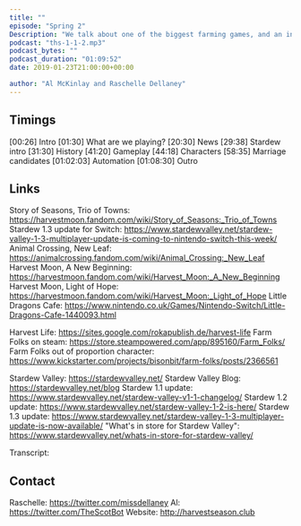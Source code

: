 ```yaml
---
title: ""
episode: "Spring 2"
Description: "We talk about one of the biggest farming games, and an indie sensation of the last few years ... stardew valley"
podcast: "ths-1-1-2.mp3"
podcast_bytes: ""
podcast_duration: "01:09:52"
date: 2019-01-23T21:00:00+00:00

author: "Al McKinlay and Raschelle Dellaney"
---
```


## Timings

[00:26] Intro
[01:30] What are we playing?
[20:30] News
[29:38] Stardew intro
[31:30] History
[41:20] Gameplay
[44:18] Characters
[58:35] Marriage candidates
[01:02:03] Automation
[01:08:30] Outro

## Links

Story of Seasons, Trio of Towns: https://harvestmoon.fandom.com/wiki/Story_of_Seasons:_Trio_of_Towns
Stardew 1.3 update for Switch: https://www.stardewvalley.net/stardew-valley-1-3-multiplayer-update-is-coming-to-nintendo-switch-this-week/
Animal Crossing, New Leaf: https://animalcrossing.fandom.com/wiki/Animal_Crossing:_New_Leaf
Harvest Moon, A New Beginning: https://harvestmoon.fandom.com/wiki/Harvest_Moon:_A_New_Beginning
Harvest Moon, Light of Hope: https://harvestmoon.fandom.com/wiki/Harvest_Moon:_Light_of_Hope
Little Dragons Cafe: https://www.nintendo.co.uk/Games/Nintendo-Switch/Little-Dragons-Cafe-1440093.html

Harvest Life: https://sites.google.com/rokapublish.de/harvest-life
Farm Folks on steam: https://store.steampowered.com/app/895160/Farm_Folks/
Farm Folks out of proportion character: https://www.kickstarter.com/projects/bisonbit/farm-folks/posts/2366561

Stardew Valley: https://stardewvalley.net/
Stardew Valley Blog: https://stardewvalley.net/blog
Stardew 1.1 update: https://www.stardewvalley.net/stardew-valley-v1-1-changelog/
Stardew 1.2 update: https://www.stardewvalley.net/stardew-valley-1-2-is-here/
Stardew 1.3 update: https://www.stardewvalley.net/stardew-valley-1-3-multiplayer-update-is-now-available/
"What's in store for Stardew Valley": https://www.stardewvalley.net/whats-in-store-for-stardew-valley/


Transcript: 

## Contact

Raschelle: https://twitter.com/missdellaney
Al: https://twitter.com/TheScotBot
Website: http://harvestseason.club
